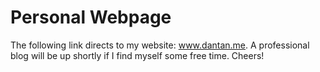 # Personal Webpage

The following link directs to my website: www.dantan.me. A professional blog will be up shortly if I find myself some free time. Cheers!

